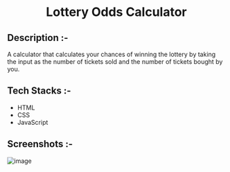 # <p align="center">Lottery Odds Calculator</p>

## Description :-

A calculator that calculates your chances of winning the lottery by taking the input as the number of tickets sold and the number of tickets bought by you.

## Tech Stacks :-

- HTML
- CSS
- JavaScript

## Screenshots :-

![image](https://github.com/user-attachments/assets/c850c5f9-19e7-4e12-bcf2-606661176d74)
